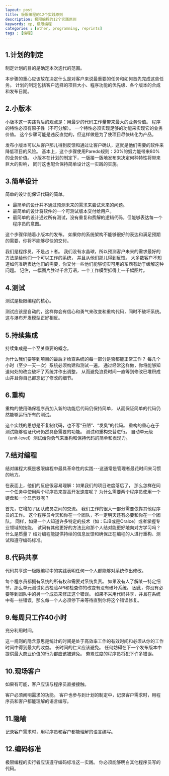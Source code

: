 ```yaml
---
layout: post
title: 极限编程的12个实践原则
description: 极限编程的12个实践原则
keywords: xp, 极限编程
categories : [other, programming, reprints]
tags : [编程]
---
```


## 1.计划的制定

制定计划的目的是确定本次迭代的范围。

本步骤的重心应该放在决定什么是对客户来说最重要的任务和如何首先完成这些任务。
计划的制定包括客户选择的项目大小、程序功能的优先级、各个版本的合成和发布日期。

## 2.小版本

小版本这一实践背后的观点是：用最少的代码工作量带来最大的业务价值。
程序的特性必须有原子性（不可分解）。
一个特性必须实现足够的功能来实现它的业务价值。
这个步骤可能是违反直觉的，但这样做是为了使项目尽快转化为产品。

发布小版本可以从客户那儿得到反馈和通过让客户确认，这就是他们需要的软件来降低项目的风险。
基本上，这个步骤使用Paredo规则：20%的努力能带来80%的业务价值。
小版本在计划的制定下，一版接一版地发布来决定何种特性将带来巨大的影响，
同时这也配合保持简单设计这一实践的实施。

## 3.简单设计

简单的设计能保证代码的简单。

<ul>
  <li>最简单的设计并不通过预测未来的需求来尝试未来的问题。</li>
  <li>最简单的设计将软件的一个可测试版本交付给用户。</li>
  <li>最简单的设计通过所有测试，没有重复和费解的逻辑代码，但能够表达每一个程序员的意图。</li>
</ul>

这个步骤伴随着小版本的发布。
如果你的系统架构不能够很好的表达和满足预期的需要，你将不能够尽快的交付。

我们是程序员，不是占卜者。
我们没有水晶球，所以预测客户未来的需求最好的方法是给他们一个可以工作的系统，
并且从他们那儿得到反馈。
大多数客户不知道如何准确表达他们的需要，你交付一些他们能够切实可用的东西有助于缓解这种问题。
记住，一幅图片胜过千言万语，一个工作模型抵得上一千幅图片。

## 4.测试

测试是极限编程的核心。

测试应该是自动的，这样你会有信心和勇气来改变和重构代码，同时不破坏系统。
这与瀑布开发模型正好相反。

## 5.持续集成

持续集成是一个至关重要的概念。

为什么我们要等到项目的最后才检查系统的每一部分是否都能正常工作？
每几个小时（至少一天一次）系统必须构建和测试一遍。
通过经常这样做，你将能够知道何处的改变破坏了系统并作出调整，
从而避免浪费时间一直等到修改已堆积成山并且你自己都忘记了修改的细节。

## 6.重构

重构的使用确保程序员加入新的功能后代码仍保持简单，
从而保证简单的代码仍然能够运行所有的测试。

这个实践的思想是不复制代码，也不写“丑陋”、“发臭”的代码。
重构的重心在于测试能够验证代码仍然具备需要的功能。
测试和重构交替进行。
自动单元级（unit-level）测试给你勇气来重构和保持代码的简单和表现力。

## 7.结对编程

结对编程大概是极限编程中最具革命性的实践---这通常是管理者最花时间来习惯的地方。

在表面上，他们的反应很容易理解：如果我们的项目进度落后了，
那么怎样在同一个任务中使用两个程序员来提高开发速度呢？
为什么需要两个程序员使用一个键盘和一个显示器呢？

首先，它增加了团队成员之间的交流。
我们工作的很大一部分需要依靠其他程序员的工作。
这个程序员今天和你在一个团队，不一定明天还有必要和你在一个团队。
同样，如果一个人知道许多特定的技术（如：EJB或是Oralce）或者掌握专业领域的技能，
试问有其他更好的方法比和那个人结对能更好地向对方学习吗？
什么是质量？
结对编程能提供持续的信息反馈和确保正在编程的人进行重构、测试和遵守编码标准。

## 8.代码共享

代码共享这一极限编程中的实践表明任何一个人都能够对系统作出修改。

每个程序员都拥有系统的所有权和需要对系统负责。
如果没有人了解某一特定细节，那么单元测试负责检验API和检查你的改变有没有破坏系统。
因此，你没有必要等到团队中的另一个成员来修正这个错误。
如果不采用代码共享，并且在系统中有一些错误，那么每一个人必须停下来等待直到你将这个错误修复。

## 9.每周只工作40小时

充分利用时间。

这一规则的隐含意思是统计的时间是处于高效率工作的有效时间和必须从你的工作时间中得到最大的收益。
长时间的仁义应该避免。
任何妨碍在下一个发布版本中提供最大商业价值的行为都应该被避免。
劳累过度的程序员将犯下许多错误。

## 10.现场客户

如果有可能，客户应该与程序员直接接触。

客户必须阐明需求的功能。
客户也参与到计划的制定中，记录客户需求时，用程序员和客户都能理解的语言编写。

## 11.隐喻

记录客户需求时，用程序员和客户都能理解的语言编写。

## 12.编码标准

极限编程的实行者应该遵守编码标准这一实践。
你必须能够明白其他程序员写的代码。
